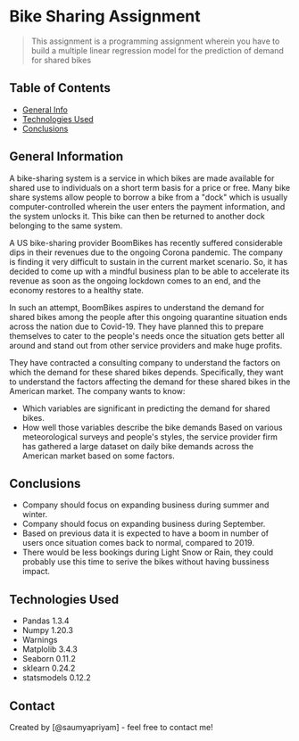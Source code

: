 # Bike Sharing Assignment
> This assignment is a programming assignment wherein you have to build a multiple linear regression model for the prediction of demand for shared bikes


## Table of Contents
* [General Info](#general-information)
* [Technologies Used](#technologies-used)
* [Conclusions](#conclusions)

## General Information
A bike-sharing system is a service in which bikes are made available for shared use to individuals on a short term basis for a price or free. Many bike share systems allow people to borrow a bike from a "dock" which is usually computer-controlled wherein the user enters the payment information, and the system unlocks it. This bike can then be returned to another dock belonging to the same system.


A US bike-sharing provider BoomBikes has recently suffered considerable dips in their revenues due to the ongoing Corona pandemic. The company is finding it very difficult to sustain in the current market scenario. So, it has decided to come up with a mindful business plan to be able to accelerate its revenue as soon as the ongoing lockdown comes to an end, and the economy restores to a healthy state. 


In such an attempt, BoomBikes aspires to understand the demand for shared bikes among the people after this ongoing quarantine situation ends across the nation due to Covid-19. They have planned this to prepare themselves to cater to the people's needs once the situation gets better all around and stand out from other service providers and make huge profits.


They have contracted a consulting company to understand the factors on which the demand for these shared bikes depends. Specifically, they want to understand the factors affecting the demand for these shared bikes in the American market. The company wants to know:

- Which variables are significant in predicting the demand for shared bikes.
- How well those variables describe the bike demands
Based on various meteorological surveys and people's styles, the service provider firm has gathered a large dataset on daily bike demands across the American market based on some factors. 

## Conclusions
- Company should focus on expanding business during summer and winter.
- Company should focus on expanding business during September.
- Based on previous data it is expected to have a boom in number of users once situation comes back to normal, compared to 2019.
- There would be less bookings during Light Snow or Rain, they could probably use this time to serive the bikes without having bussiness impact.

## Technologies Used
- Pandas 1.3.4
- Numpy 1.20.3
- Warnings
- Matplolib 3.4.3
- Seaborn 0.11.2
- sklearn 0.24.2
- statsmodels 0.12.2

## Contact
Created by [@saumyapriyam] - feel free to contact me!

